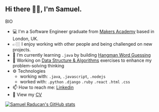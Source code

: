 ## Hi there 👋🏼, I'm Samuel. 


BIO

- 💻 I'm a Software Engineer graduate from [Makers Academy](https://makers.tech/) based in London, UK.
- 👉🏼 I enjoy working with other people and being challenged on new projects.
- 🌱 I’m currently learning ```.java``` by building [Hangman Word Guessing](https://github.com/samuelmbp/word-guessing)
- 🔭 Working on [Data Structure & Algorithms](https://github.com/samuelmbp/data-structure-and-algorithms) exercises to enhance my problem-solving thinking 
- ⚙️ Technologies
  - working with: ```.java```, ```.javascript```, ```.nodejs``` 
  - worked with:  `.python` `.django` `.ruby`  `.react` `.html` `.css`
- 📫 How to reach me: [Linkedin](https://www.linkedin.com/in/samuel-raducan-3b9683199/)
- 📝 View my [CV](https://github.com/samuelmbp/CV) 

[![Samuel Raducan's GitHub stats](https://github-readme-stats.vercel.app/api?username=samuelmbp&show_icons=true&theme=highcontrast)](https://github.com/anuraghazra/github-readme-stats)

<!--
Here are some ideas to get you started:
- 🔭 I’m currently working on ...
- 🌱 I’m currently learning ...
- 👯 I’m looking to collaborate on ...
- 🤔 I’m looking for help with ...
- 💬 Ask me about ...
- 📫 How to reach me: ...
- 😄 Pronouns: ...
- ⚡ Fun fact: ...
-->